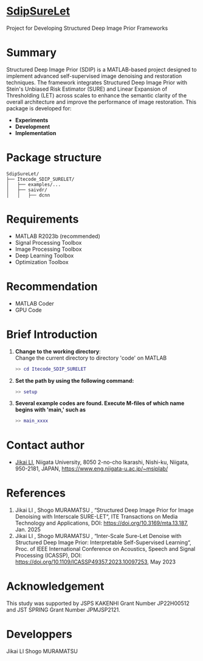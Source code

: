 # [SdipSureLet](https://github.com/msiplab/SdipSureLet/)
Project for Developing Structured Deep Image Prior Frameworks
# Summary
Structured Deep Image Prior (SDIP) is a MATLAB-based project designed to implement advanced self-supervised image denoising and restoration techniques. The framework integrates Structured Deep Image Prior with Stein's Unbiased Risk Estimator (SURE) and Linear Expansion of Thresholding (LET) across scales to enhance the semantic clarity of the overall architecture and improve the performance of image restoration.
This package is developed for:
- **Experiments**
- **Development**
- **Implementation**
# Package structure
```plaintext
SdipSureLet/               
├── Itecode_SDIP_SURELET/                
│   ├── examples/...        
│   ├── saivdr/            
│   │   ├── dcnn
```
# Requirements
- MATLAB R2023b (recommended)
- Signal Processing Toolbox
- Image Processing Toolbox
- Deep Learning Toolbox
- Optimization Toolbox
# Recommendation
- MATLAB Coder
- GPU Code
# Brief Introduction

1. **Change to the working directory**:  
   Change the current directory to directory 'code' on MATLAB
   ```matlab
   >> cd Itecode_SDIP_SURELET 
3. **Set the path by using the following command:**
   ```matlab
   >> setup
5. **Several example codes are found. Execute  M-files of which name begins with 'main,' such as**
   ```matlab
   >> main_xxxx
# Contact author

- [Jikai LI](https://github.com/ljkyjj),
 Niigata University,
 8050 2-no-cho Ikarashi, Nishi-ku,
 Niigata, 950-2181, JAPAN,
 https://www.eng.niigata-u.ac.jp/~msiplab/


# References
1. Jikai LI , Shogo MURAMATSU , “Structured Deep Image Prior for Image Denoising with Interscale SURE-LET“,  ITE Transactions on Media Technology and Applications, DOI: https://doi.org/10.3169/mta.13.187, Jan. 2025
2. Jikai LI , Shogo MURAMATSU , “Inter-Scale Sure-Let Denoise with Structured Deep Image Prior: Interpretable Self-Supervised Learning“, Proc. of IEEE International Conference on Acoustics, Speech and Signal Processing (ICASSP), DOI: https://doi.org/10.1109/ICASSP49357.2023.10097253, May 2023
# Acknowledgement
This study was supported by JSPS KAKENHI Grant Number JP22H00512 and JST SPRING Grant Number JPMJSP2121.
# Developpers
Jikai LI
Shogo MURAMATSU

